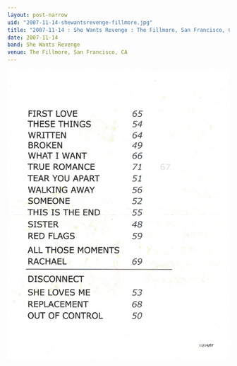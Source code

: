 ```yaml
---
layout: post-narrow
uid: "2007-11-14-shewantsrevenge-fillmore.jpg"
title: "2007-11-14 : She Wants Revenge : The Fillmore, San Francisco, CA"
date: 2007-11-14
band: She Wants Revenge
venue: The Fillmore, San Francisco, CA
---
```


<div class="showcase">
  <img src="/img/2007/11/20071114-SheWantsRevenge-Fillmore.jpg" alt="2007-11-14-shewantsrevenge-fillmore.jpg">
</div>
